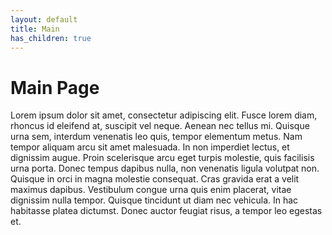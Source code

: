 ```yaml
---
layout: default
title: Main
has_children: true
---
```


# Main Page

Lorem ipsum dolor sit amet, consectetur adipiscing elit. Fusce lorem diam, rhoncus id eleifend at, suscipit vel neque. Aenean nec tellus mi. Quisque urna sem, interdum venenatis leo quis, tempor elementum metus. Nam tempor aliquam arcu sit amet malesuada. In non imperdiet lectus, et dignissim augue. Proin scelerisque arcu eget turpis molestie, quis facilisis urna porta. Donec tempus dapibus nulla, non venenatis ligula volutpat non. Quisque in orci in magna molestie consequat. Cras gravida erat a velit maximus dapibus. Vestibulum congue urna quis enim placerat, vitae dignissim nulla tempor. Quisque tincidunt ut diam nec vehicula. In hac habitasse platea dictumst. Donec auctor feugiat risus, a tempor leo egestas et. 
